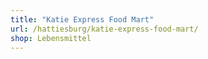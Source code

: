 ```yaml
---
title: "Katie Express Food Mart"
url: /hattiesburg/katie-express-food-mart/
shop: Lebensmittel
---
```

